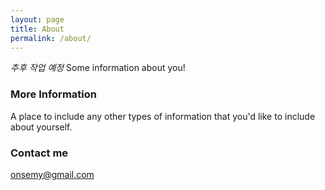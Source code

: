 ```yaml
---
layout: page
title: About
permalink: /about/
---
```


*추후 작업 예정*
Some information about you!

### More Information

A place to include any other types of information that you'd like to include about yourself.

### Contact me

[onsemy@gmail.com](mailto:onsemy@gmail.com)
